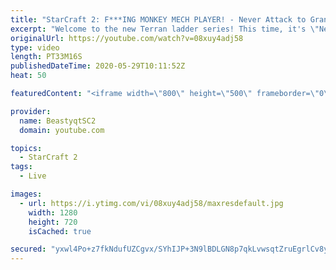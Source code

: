```yaml
---
title: "StarCraft 2: F***ING MONKEY MECH PLAYER! - Never Attack to Grandmaster"
excerpt: "Welcome to the new Terran ladder series! This time, it's \"Never Attack to Grandmaster!\" In this challenge, I play as Terran on the EU ladder, and in every game I'm not allowed to attack with any units except for using Ghosts. I'm allowed to make any army units for defending, as long as I don't attack"
originalUrl: https://youtube.com/watch?v=08xuy4adj58
type: video
length: PT33M16S
publishedDateTime: 2020-05-29T10:11:52Z
heat: 50

featuredContent: "<iframe width=\"800\" height=\"500\" frameborder=\"0\" src=\"https://www.youtube.com/embed/08xuy4adj58\" allow=\"accelerometer; autoplay; encrypted-media; gyroscope; picture-in-picture\" allowfullscreen></iframe>"

provider:
  name: BeastyqtSC2
  domain: youtube.com

topics:
  - StarCraft 2
tags:
  - Live

images:
  - url: https://i.ytimg.com/vi/08xuy4adj58/maxresdefault.jpg
    width: 1280
    height: 720
    isCached: true

secured: "yxwl4Po+z7fkNdufUZCgvx/SYhIJP+3N9lBDLGN8p7qkLvwsqtZruEgrlCv8yBXcKKwNhFHjyk1afovPSP+1S8Eto6hESo50+aMT0GpgWisJsmFeiF8fmXOYnUUuBcLF271eSXhK8Qv2pzzPd8iQRWyo9JH1LvKPI7C5VC7EFkrrU+JcxT2xUEjU8VCy46dt++9TbUPi7vEMHdn2Bhj3xz6tGLBq0T5BVTiuRH2EjgmM/8JcKgoQl5vrviA6q3bF9CDNDdH9YdeyD/DorpUkKN+oTyNMKCTGhwutm7AC66tlkoaqY7L42ecxlaeu+kwUBLzI17Ey8Ad/e56u5rtF3VhOwqwN8Qpdj3XTZwMIYoOHOKG2BUn2Xtz3cPjmDUZr9i7TeM2ZvHR1Grv07GTWYKpCV0WmpikVNBRwcqqYwtw=;uFwIXOZq8HuVmXKdvVVHjw=="
---
```


